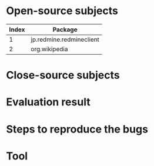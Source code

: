 # Open-source subjects
| Index | Package                                 |
| ----- | --------------------------------------- |
| 1     | jp.redmine.redmineclient                |
| 2     | org.wikipedia                |
# Close-source subjects
# Evaluation result
# Steps to reproduce the bugs
# Tool
